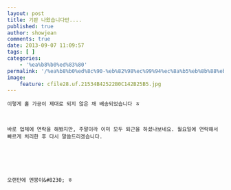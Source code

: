 ```yaml
---
layout: post
title: 기판 나왔습니다만....
published: true
author: showjean
comments: true
date: 2013-09-07 11:09:57
tags: [ ]
categories:
    - '%ea%b8%b0%ed%83%80'
permalink: '/%ea%b8%b0%ed%8c%90-%eb%82%98%ec%99%94%ec%8a%b5%eb%8b%88%eb%8b%a4%eb%a7%8c'
image:
    feature: cfile28.uf.21534B42522B0C142B25B5.jpg
---
```


  





  
  
  
  
    이렇게 홀 가공이 제대로 되지 않은 채 배송되었습니다 ㅎ
  
  
  
    바로 업체에 연락을 해봤지만, 주말이라 이미 모두 퇴근을 하셨나보네요. 월요일에 연락해서 빠르게 처리한 후 다시 말씀드리겠습니다.
  
  
  
  
  
  
    오랜만에 멘붕이&#8230; ㅎ
  
  
  
  